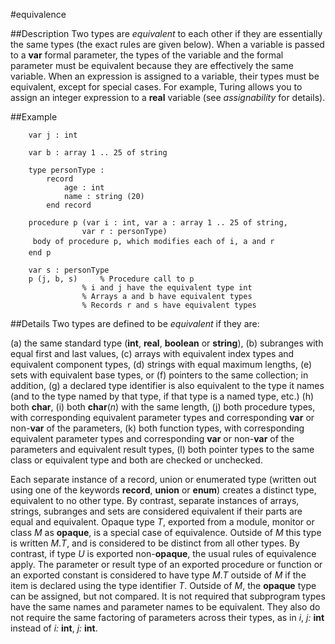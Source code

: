 
#equivalence

##Description
Two types are _equivalent_ to each other if they are essentially the same types (the exact rules are given below). When a variable is passed to a **var** formal parameter, the types of the variable and the formal parameter must be equivalent because they are effectively the same variable. When an expression is assigned to a variable, their types must be equivalent, except for special cases. For example, Turing allows you to assign an integer expression to a **real** variable (see _assignability_ for details).



##Example



        var j : int
        
        var b : array 1 .. 25 of string
        
        type personType :
            record
                age : int
                name : string (20)
            end record
        
        procedure p (var i : int, var a : array 1 .. 25 of string,
                    var r : personType)
         body of procedure p, which modifies each of i, a and r 
        end p
        
        var s : personType
        p (j, b, s)     % Procedure call to p
                    % i and j have the equivalent type int
                    % Arrays a and b have equivalent types
                    % Records r and s have equivalent types
##Details
Two types are defined to be _equivalent_ if they are:

(a) the same standard type (**int**, **real**, **boolean** or **string**),
(b) subranges with equal first and last values,
(c) arrays with equivalent index types and equivalent component types,
(d) strings with equal maximum lengths,
(e) sets with equivalent base types, or
(f)  pointers to the same collection; in addition,
(g) a declared type identifier is also equivalent to the type it names (and to the type named by that type, if that type is a named type, etc.)
(h) both **char**,
(i) both **char**(_n_) with the same length,
(j) both procedure types, with corresponding equivalent parameter types and corresponding **var** or non-**var** of the parameters,
(k) both function types, with corresponding equivalent parameter types and corresponding **var** or non-**var** of the parameters and equivalent result types,
(l) both pointer types to the same class or equivalent type and both are checked or unchecked.

Each separate instance of a record, union or enumerated type (written out using one of the keywords **record**, **union** or **enum**) creates a distinct type, equivalent to no other type. By contrast, separate instances of arrays, strings, subranges and sets are considered equivalent if their parts are equal and equivalent.
Opaque type _T_, exported from a module, monitor or class _M_ as **opaque**, is a special case of equivalence. Outside of _M_ this type is written _M_._T_, and is considered to be distinct from all other types. By contrast, if type _U_ is exported non-**opaque**, the usual rules of equivalence apply. The parameter or result type of an exported procedure or function or an exported constant is considered to have type _M_._T_ outside of _M_ if the item is declared using the type identifier _T_. Outside of _M_, the **opaque** type can be assigned, but not compared.
It is not required that subprogram types have the same names and parameter names to be equivalent. They also do not require the same factoring of parameters across their types, as in _i_, _j:_ **int** instead of _i:_ **int**, _j:_ **int**.


